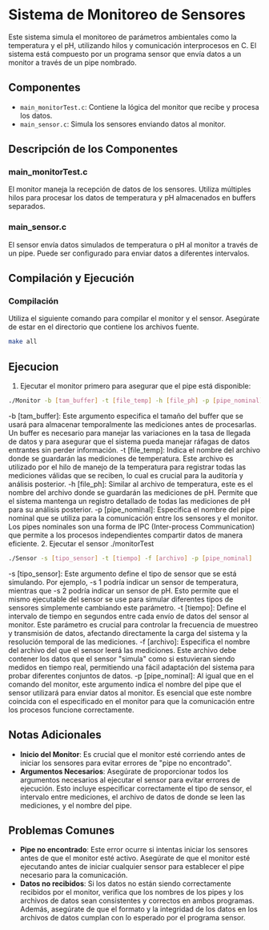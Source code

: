 # Sistema de Monitoreo de Sensores

Este sistema simula el monitoreo de parámetros ambientales como la temperatura y el pH, utilizando hilos y comunicación interprocesos en C. El sistema está compuesto por un programa sensor que envía datos a un monitor a través de un pipe nombrado.

## Componentes

- `main_monitorTest.c`: Contiene la lógica del monitor que recibe y procesa los datos.
- `main_sensor.c`: Simula los sensores enviando datos al monitor.

## Descripción de los Componentes

### main_monitorTest.c
El monitor maneja la recepción de datos de los sensores. Utiliza múltiples hilos para procesar los datos de temperatura y pH almacenados en buffers separados.

### main_sensor.c
El sensor envía datos simulados de temperatura o pH al monitor a través de un pipe. Puede ser configurado para enviar datos a diferentes intervalos.


## Compilación y Ejecución

### Compilación

Utiliza el siguiente comando para compilar el monitor y el sensor. Asegúrate de estar en el directorio que contiene los archivos fuente.

```bash
make all
```

## Ejecucion
1. Ejecutar el monitor primero para asegurar que el pipe está disponible:
```bash
./Monitor -b [tam_buffer] -t [file_temp] -h [file_ph] -p [pipe_nominal]
```
-b [tam_buffer]: Este argumento especifica el tamaño del buffer que se usará para almacenar temporalmente las mediciones antes de procesarlas. Un buffer es necesario para manejar las variaciones en la tasa de llegada de datos y para asegurar que el sistema pueda manejar ráfagas de datos entrantes sin perder información.
-t [file_temp]: Indica el nombre del archivo donde se guardarán las mediciones de temperatura. Este archivo es utilizado por el hilo de manejo de la temperatura para registrar todas las mediciones válidas que se reciben, lo cual es crucial para la auditoría y análisis posterior.
-h [file_ph]: Similar al archivo de temperatura, este es el nombre del archivo donde se guardarán las mediciones de pH. Permite que el sistema mantenga un registro detallado de todas las mediciones de pH para su análisis posterior.
-p [pipe_nominal]: Especifica el nombre del pipe nominal que se utiliza para la comunicación entre los sensores y el monitor. Los pipes nominales son una forma de IPC (Inter-process Communication) que permite a los procesos independientes compartir datos de manera eficiente.
2. Ejecutar el sensor
./monitorTest
```bash
./Sensor -s [tipo_sensor] -t [tiempo] -f [archivo] -p [pipe_nominal]
```
-s [tipo_sensor]: Este argumento define el tipo de sensor que se está simulando. Por ejemplo, -s 1 podría indicar un sensor de temperatura, mientras que -s 2 podría indicar un sensor de pH. Esto permite que el mismo ejecutable del sensor se use para simular diferentes tipos de sensores simplemente cambiando este parámetro.
-t [tiempo]: Define el intervalo de tiempo en segundos entre cada envío de datos del sensor al monitor. Este parámetro es crucial para controlar la frecuencia de muestreo y transmisión de datos, afectando directamente la carga del sistema y la resolución temporal de las mediciones.
-f [archivo]: Especifica el nombre del archivo del que el sensor leerá las mediciones. Este archivo debe contener los datos que el sensor "simula" como si estuvieran siendo medidos en tiempo real, permitiendo una fácil adaptación del sistema para probar diferentes conjuntos de datos.
-p [pipe_nominal]: Al igual que en el comando del monitor, este argumento indica el nombre del pipe que el sensor utilizará para enviar datos al monitor. Es esencial que este nombre coincida con el especificado en el monitor para que la comunicación entre los procesos funcione correctamente.

## Notas Adicionales

- **Inicio del Monitor**: Es crucial que el monitor esté corriendo antes de iniciar los sensores para evitar errores de "pipe no encontrado".
- **Argumentos Necesarios**: Asegúrate de proporcionar todos los argumentos necesarios al ejecutar el sensor para evitar errores de ejecución. Esto incluye especificar correctamente el tipo de sensor, el intervalo entre mediciones, el archivo de datos de donde se leen las mediciones, y el nombre del pipe.

## Problemas Comunes

- **Pipe no encontrado**: Este error ocurre si intentas iniciar los sensores antes de que el monitor esté activo. Asegúrate de que el monitor esté ejecutando antes de iniciar cualquier sensor para establecer el pipe necesario para la comunicación.
- **Datos no recibidos**: Si los datos no están siendo correctamente recibidos por el monitor, verifica que los nombres de los pipes y los archivos de datos sean consistentes y correctos en ambos programas. Además, asegúrate de que el formato y la integridad de los datos en los archivos de datos cumplan con lo esperado por el programa sensor.
